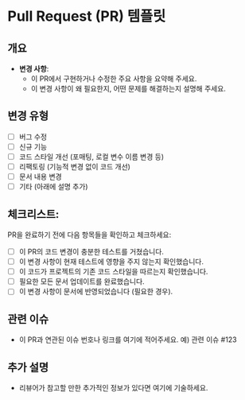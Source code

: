 # Pull Request (PR) 템플릿

## 개요

- **변경 사항**:
  - 이 PR에서 구현하거나 수정한 주요 사항을 요약해 주세요.
  - 이 변경 사항이 왜 필요한지, 어떤 문제를 해결하는지 설명해 주세요.

## 변경 유형

- [ ] 버그 수정
- [ ] 신규 기능
- [ ] 코드 스타일 개선 (포매팅, 로컬 변수 이름 변경 등)
- [ ] 리팩토링 (기능적 변경 없이 코드 개선)
- [ ] 문서 내용 변경
- [ ] 기타 (아래에 설명 추가)

## 체크리스트:

PR을 완료하기 전에 다음 항목들을 확인하고 체크하세요:

- [ ] 이 PR의 코드 변경이 충분한 테스트를 거쳤습니다.
- [ ] 이 변경 사항이 현재 테스트에 영향을 주지 않는지 확인했습니다.
- [ ] 이 코드가 프로젝트의 기존 코드 스타일을 따르는지 확인했습니다.
- [ ] 필요한 모든 문서 업데이트를 완료했습니다.
- [ ] 이 변경 사항이 문서에 반영되었습니다 (필요한 경우).

## 관련 이슈

- 이 PR과 연관된 이슈 번호나 링크를 여기에 적어주세요.
  예) 관련 이슈 #123

## 추가 설명

- 리뷰어가 참고할 만한 추가적인 정보가 있다면 여기에 기술하세요.
